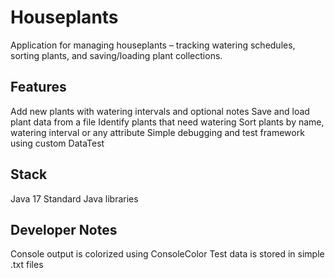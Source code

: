 # Houseplants
Application for managing houseplants – tracking watering schedules, sorting plants, and saving/loading plant collections.

## Features
Add new plants with watering intervals and optional notes
Save and load plant data from a file
Identify plants that need watering
Sort plants by name, watering interval or any attribute
Simple debugging and test framework using custom DataTest

## Stack
Java 17
Standard Java libraries

## Developer Notes
Console output is colorized using ConsoleColor
Test data is stored in simple .txt files